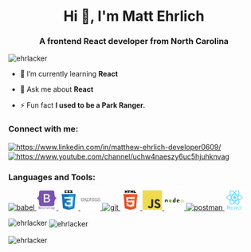 <h1 align="center">Hi 👋, I'm Matt Ehrlich</h1>
<h3 align="center">A frontend React developer from North Carolina</h3>


<p align="left"> <img src="https://komarev.com/ghpvc/?username=ehrlacker&label=Profile%20views&color=0e75b6&style=flat" alt="ehrlacker" /> </p>

- 🌱 I’m currently learning **React**

- 💬 Ask me about **React**

- ⚡ Fun fact **I used to be a Park Ranger.**

<h3 align="left">Connect with me:</h3>
<p align="left">
<a href="https://linkedin.com/in/https://www.linkedin.com/in/matthew-ehrlich-developer0609/" target="blank"><img align="center" src="https://raw.githubusercontent.com/rahuldkjain/github-profile-readme-generator/master/src/images/icons/Social/linked-in-alt.svg" alt="https://www.linkedin.com/in/matthew-ehrlich-developer0609/" height="30" width="40" /></a>
<a href="https://www.youtube.com/c/https://www.youtube.com/channel/uchw4naeszy6uc5hjuhknvag" target="blank"><img align="center" src="https://raw.githubusercontent.com/rahuldkjain/github-profile-readme-generator/master/src/images/icons/Social/youtube.svg" alt="https://www.youtube.com/channel/uchw4naeszy6uc5hjuhknvag" height="30" width="40" /></a>
</p>

<h3 align="left">Languages and Tools:</h3>
<p align="left"> <a href="https://babeljs.io/" target="_blank" rel="noreferrer"> <img src="https://www.vectorlogo.zone/logos/babeljs/babeljs-icon.svg" alt="babel" width="40" height="40"/> </a> <a href="https://getbootstrap.com" target="_blank" rel="noreferrer"> <img src="https://raw.githubusercontent.com/devicons/devicon/master/icons/bootstrap/bootstrap-plain-wordmark.svg" alt="bootstrap" width="40" height="40"/> </a> <a href="https://www.w3schools.com/css/" target="_blank" rel="noreferrer"> <img src="https://raw.githubusercontent.com/devicons/devicon/master/icons/css3/css3-original-wordmark.svg" alt="css3" width="40" height="40"/> </a> <a href="https://expressjs.com" target="_blank" rel="noreferrer"> <img src="https://raw.githubusercontent.com/devicons/devicon/master/icons/express/express-original-wordmark.svg" alt="express" width="40" height="40"/> </a> <a href="https://git-scm.com/" target="_blank" rel="noreferrer"> <img src="https://www.vectorlogo.zone/logos/git-scm/git-scm-icon.svg" alt="git" width="40" height="40"/> </a> <a href="https://www.w3.org/html/" target="_blank" rel="noreferrer"> <img src="https://raw.githubusercontent.com/devicons/devicon/master/icons/html5/html5-original-wordmark.svg" alt="html5" width="40" height="40"/> </a> <a href="https://developer.mozilla.org/en-US/docs/Web/JavaScript" target="_blank" rel="noreferrer"> <img src="https://raw.githubusercontent.com/devicons/devicon/master/icons/javascript/javascript-original.svg" alt="javascript" width="40" height="40"/> </a> <a href="https://nodejs.org" target="_blank" rel="noreferrer"> <img src="https://raw.githubusercontent.com/devicons/devicon/master/icons/nodejs/nodejs-original-wordmark.svg" alt="nodejs" width="40" height="40"/> </a> <a href="https://postman.com" target="_blank" rel="noreferrer"> <img src="https://www.vectorlogo.zone/logos/getpostman/getpostman-icon.svg" alt="postman" width="40" height="40"/> </a> <a href="https://reactjs.org/" target="_blank" rel="noreferrer"> <img src="https://raw.githubusercontent.com/devicons/devicon/master/icons/react/react-original-wordmark.svg" alt="react" width="40" height="40"/> </a> </p>

<p><img align="left" src="https://github-readme-stats.vercel.app/api/top-langs?username=ehrlacker&show_icons=true&locale=en&layout=compact" alt="ehrlacker" /></p>

<p>&nbsp;<img align="center" src="https://github-readme-stats.vercel.app/api?username=ehrlacker&show_icons=true&locale=en" alt="ehrlacker" /></p>

<p><img align="center" src="https://github-readme-streak-stats.herokuapp.com/?user=ehrlacker&" alt="ehrlacker" /></p>
